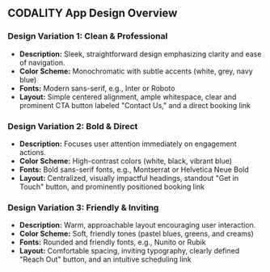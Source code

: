 ## CODALITY App Design Overview

### Design Variation 1: Clean & Professional
- **Description:** Sleek, straightforward design emphasizing clarity and ease of navigation.
- **Color Scheme:** Monochromatic with subtle accents (white, grey, navy blue)
- **Fonts:** Modern sans-serif, e.g., Inter or Roboto
- **Layout:** Simple centered alignment, ample whitespace, clear and prominent CTA button labeled "Contact Us," and a direct booking link

### Design Variation 2: Bold & Direct
- **Description:** Focuses user attention immediately on engagement actions.
- **Color Scheme:** High-contrast colors (white, black, vibrant blue)
- **Fonts:** Bold sans-serif fonts, e.g., Montserrat or Helvetica Neue Bold
- **Layout:** Centralized, visually impactful headings, standout "Get in Touch" button, and prominently positioned booking link

### Design Variation 3: Friendly & Inviting
- **Description:** Warm, approachable layout encouraging user interaction.
- **Color Scheme:** Soft, friendly tones (pastel blues, greens, and creams)
- **Fonts:** Rounded and friendly fonts, e.g., Nunito or Rubik
- **Layout:** Comfortable spacing, inviting typography, clearly defined "Reach Out" button, and an intuitive scheduling link

